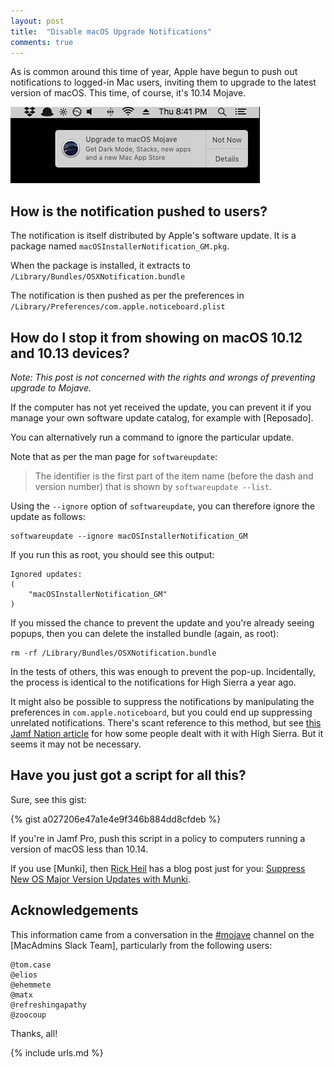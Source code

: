 ```yaml
---
layout: post
title:  "Disable macOS Upgrade Notifications"
comments: true
---
```


As is common around this time of year, Apple have begun to push out notifications to logged-in Mac users, inviting them to upgrade to the latest version of macOS. This time, of course, it's 10.14 Mojave.

![img-1]

## How is the notification pushed to users?

The notification is itself distributed by Apple's software update. It is a package named `macOSInstallerNotification_GM.pkg`.

When the package is installed, it extracts to `/Library/Bundles/OSXNotification.bundle`

The notification is then pushed as per the preferences in `/Library/Preferences/com.apple.noticeboard.plist`

## How do I stop it from showing on macOS 10.12 and 10.13 devices?

_Note: This post is not concerned with the rights and wrongs of preventing upgrade to Mojave._

If the computer has not yet received the update, you can prevent it if you manage your own software update catalog, for example with [Reposado].

You can alternatively run a command to ignore the particular update.

Note that as per the man page for `softwareupdate`:

> The identifier is the first part of the item name (before the dash and version number) that is shown by `softwareupdate --list`.

Using the `--ignore` option of `softwareupdate`, you can therefore ignore the update as follows:

```
softwareupdate --ignore macOSInstallerNotification_GM
```

If you run this as root, you should see this output:

```
Ignored updates:
(
    "macOSInstallerNotification_GM"
)
```

If you missed the chance to prevent the update and you're already seeing popups, then you can delete the installed bundle (again, as root):

```
rm -rf /Library/Bundles/OSXNotification.bundle
```

In the tests of others, this was enough to prevent the pop-up. Incidentally, the process is identical to the notifications for High Sierra a year ago.

It might also be possible to suppress the notifications by manipulating the preferences in `com.apple.noticeboard`, but you could end up suppressing unrelated notifications. There's scant reference to this method, but see [this Jamf Nation article](https://www.jamf.com/jamf-nation/discussions/26103/high-sierra-upgrade-nags) for how some people dealt with it with High Sierra. But it seems it may not be necessary.


## Have you just got a script for all this?

Sure, see this gist:

{% gist a027206e47a1e4e9f346b884dd8cfdeb %}

If you're in Jamf Pro, push this script in a policy to computers running a version of macOS less than 10.14.

If you use [Munki], then [Rick Heil](https://rickheil.com/) has a blog post just for you: [Suppress New OS Major Version Updates with Munki](https://rickheil.com/suppress-new-os-major-version-updates-with-munki/).


Acknowledgements
----

This information came from a conversation in the [#mojave](https://macadmins.slack.com/messages/CB0547P08) channel on the [MacAdmins Slack Team], particularly from the following users:

```
@tom.case
@elios
@ehemmete
@matx
@refreshingapathy
@zoocoup
```

Thanks, all!

[img-1]: /assets/images/Upgrade.png

{% include urls.md %}
